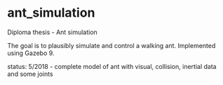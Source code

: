 # ant_simulation
Diploma thesis - Ant simulation

The goal is to plausibly simulate and control a walking ant.
Implemented using Gazebo 9.

status: 5/2018 - complete model of ant with visual, collision, 
                 inertial data and some joints 
